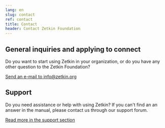 ```yaml
---
lang: en
slug: contact
ref: contact
title: Contact
header: Contact Zetkin Foundation
---
```


## General inquiries and applying to connect
Do you want to start using Zetkin in your organization, or do you have any
other question to the Zetkin Foundation?

[Send an e-mail to info@zetkin.org](mailto:info@zetkin.org)

## Support
Do you need assistance or help with using Zetkin? If you can't find an
an answer in the manual, please contact us through our support forum.

[Read more in the support section](/en/support)
